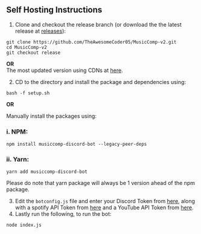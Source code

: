 ## Self Hosting Instructions
1. Clone and checkout the release branch (or download the the latest release at [releases](https://github.com/TheAwesomeCoder05/MusicComp-v2/releases)):


```
git clone https://github.com/TheAwesomeCoder05/MusicComp-v2.git
cd MusicComp-v2
git checkout release
``` 
**OR**
<br>
The most updated version using CDNs at [here](https://www.devcomp.tk/MusicComp-v2/downloads).
<br>

2. CD to the directory and install the package and dependencies using:

```
bash -f setup.sh
```

**OR**

Manually install the packages using:

  <h3> i. NPM: </h3>
  
```
npm install musiccomp-discord-bot --legacy-peer-deps
```

  <h3> ii. Yarn: </h3>

```
yarn add musiccomp-discord-bot
```
Please do note that yarn package will always be 1 version ahead of the npm package. 

3. Edit the `botconfig.js` file and enter your Discord Token from [here](https://discord.com/developers/applications), along with a spotify API Token from [here](https://developer.spotify.com/dashboard/) and a YouTube API Token from [here](https://developers.google.com/youtube/registering_an_application).
4. Lastly run the following, to run the bot:
```
node index.js
```
